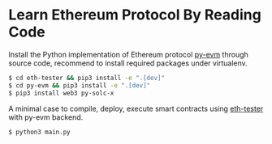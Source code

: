 # Learn Ethereum Protocol By Reading Code

Install the Python implementation of Ethereum protocol [py-evm](https://github.com/ethereum/py-evm) through source code, recommend to install required packages under virtualenv.

```bash
$ cd eth-tester && pip3 install -e ".[dev]"
$ cd py-evm && pip3 install -e ".[dev]"
$ pip3 install web3 py-solc-x
```

A minimal case to compile, deploy, execute smart contracts using [eth-tester](https://github.com/ethereum/eth-tester) with py-evm backend.

```bash
$ python3 main.py
```
